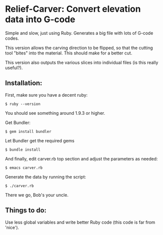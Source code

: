 Relief-Carver: Convert elevation data into G-code
=============

Simple and slow, just using Ruby. Generates a big file with lots of
G-code codes.

This version allows the carving direction to be flipped, so that the
cutting tool "bites" into the material. This should make for a better
cut.

This version also outputs the various slices into individual files (is
this really useful?).


Installation:
------------

First, make sure you have a decent ruby:

    $ ruby --version

You should see something around 1.9.3 or higher.

Get Bundler:

    $ gem install bundler

Let Bundler get the required gems

    $ bundle install

And finally, edit carver.rb top section and adjust the parameters as needed:

    $ emacs carver.rb

Generate the data by running the script:

    $ ./carver.rb

There we go, Bob's your uncle.


Things to do:
------------

Use less global variables and write better Ruby code (this code is far
from 'nice').
